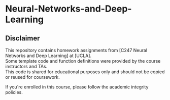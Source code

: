 # Neural-Networks-and-Deep-Learning
## Disclaimer

This repository contains homework assignments from [C247 Neural Networks and Deep Learning]  at [UCLA].  
Some template code and function definitions were provided by the course instructors and TAs.  
This code is shared for educational purposes only and should not be copied or reused for coursework.

If you're enrolled in this course, please follow the academic integrity policies.

